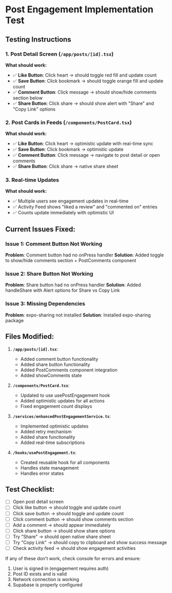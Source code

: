 # Post Engagement Implementation Test

## Testing Instructions

### 1. Post Detail Screen (`/app/posts/[id].tsx`)
**What should work:**
- ✅ **Like Button**: Click heart → should toggle red fill and update count
- ✅ **Save Button**: Click bookmark → should toggle orange fill and update count  
- ✅ **Comment Button**: Click message → should show/hide comments section below
- ✅ **Share Button**: Click share → should show alert with "Share" and "Copy Link" options

### 2. Post Cards in Feeds (`/components/PostCard.tsx`)
**What should work:**
- ✅ **Like Button**: Click heart → optimistic update with real-time sync
- ✅ **Save Button**: Click bookmark → optimistic update
- ✅ **Comment Button**: Click message → navigate to post detail or open comments
- ✅ **Share Button**: Click share → native share sheet

### 3. Real-time Updates
**What should work:**
- ✅ Multiple users see engagement updates in real-time
- ✅ Activity Feed shows "liked a review" and "commented on" entries
- ✅ Counts update immediately with optimistic UI

## Current Issues Fixed:

### Issue 1: Comment Button Not Working
**Problem**: Comment button had no onPress handler
**Solution**: Added toggle to show/hide comments section + PostComments component

### Issue 2: Share Button Not Working  
**Problem**: Share button had no onPress handler
**Solution**: Added handleShare with Alert options for Share vs Copy Link

### Issue 3: Missing Dependencies
**Problem**: expo-sharing not installed
**Solution**: Installed expo-sharing package

## Files Modified:

1. **`/app/posts/[id].tsx`**:
   - Added comment button functionality 
   - Added share button functionality
   - Added PostComments component integration
   - Added showComments state

2. **`/components/PostCard.tsx`**:
   - Updated to use usePostEngagement hook
   - Added optimistic updates for all actions
   - Fixed engagement count displays

3. **`/services/enhancedPostEngagementService.ts`**:
   - Implemented optimistic updates
   - Added retry mechanism
   - Added share functionality
   - Added real-time subscriptions

4. **`/hooks/usePostEngagement.ts`**:
   - Created reusable hook for all components
   - Handles state management
   - Handles error states

## Test Checklist:

- [ ] Open post detail screen
- [ ] Click like button → should toggle and update count
- [ ] Click save button → should toggle and update count
- [ ] Click comment button → should show comments section
- [ ] Add a comment → should appear immediately
- [ ] Click share button → should show share options
- [ ] Try "Share" → should open native share sheet
- [ ] Try "Copy Link" → should copy to clipboard and show success message
- [ ] Check activity feed → should show engagement activities

If any of these don't work, check console for errors and ensure:
1. User is signed in (engagement requires auth)
2. Post ID exists and is valid
3. Network connection is working
4. Supabase is properly configured